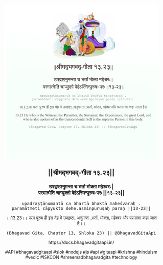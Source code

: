 <img src="../../asset/BG_13_23.png"/>
<center><h2>||श्रीमद्‍भगवद्‍-गीता १३.२३||</h2>
<h3>उपद्रष्टानुमन्ता च भर्ता भोक्ता महेश्वरः |<br/>परमात्मेति चाप्युक्तो देहेऽस्मिन्पुरुषः परः ||१३-२३||</h3>
<pre>upadraṣṭānumantā ca bhartā bhoktā maheśvaraḥ .<br/>paramātmeti cāpyukto dehe.asminpuruṣaḥ paraḥ ||13-23||</pre>
<p>।।13.23।। परम पुरुष ही इस देह में उपद्रष्टा, अनुमन्ता ,भर्ता, भोक्ता, महेश्वर और परमात्मा कहा जाता है।।</p>
<pre>(Bhagavad Gita, Chapter 13, Shloka 23) || @BhagavadGitaApi</pre><p>https://docs.bhagavadgitaapi.in/</p><p>#API #bhagavadgitaapi #slok #nodejs #js #api #gitaapi #krishna #hinduism #vedic #ISKCON #shreemadbhagavadgita #technology</p></center>